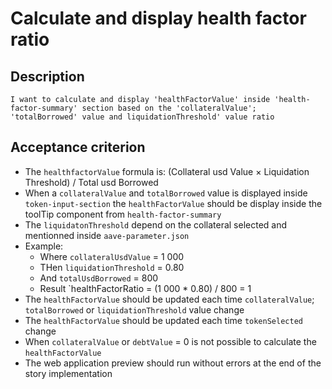 # Calculate and display health factor ratio

## Description

`I want to calculate and display 'healthFactorValue' inside 'health-factor-summary' section based on the 'collateralValue'; 'totalBorrowed' value and liquidationThreshold' value ratio`

## Acceptance criterion
- The `healthfactorValue` formula is: (Collateral usd Value × Liquidation Threshold) / Total usd Borrowed
- When a `collateralValue` and `totalBorrowed` value is displayed inside `token-input-section` the `healthFactorValue` should be display inside the toolTip component from `health-factor-summary`
- The `liquidatonThreshold` depend on the collateral selected and mentionned inside `aave-parameter.json`
- Example:
  - Where `collateralUsdValue` = 1 000
  - THen `liquidationThreshold` = 0.80
  - And `totalUsdBorrowed` = 800
  - Result `healthFactorRatio = (1 000 * 0.80) / 800 = 1
- The `healthFactorValue` should be updated each time `collateralValue`; `totalBorrowed` or `liquidationThreshold` value change
- The `healthFactorValue` should be updated each time `tokenSelected` change
- When `collateralValue` or `debtValue` = 0 is not possible to calculate the `healthFactorValue`
- The web application preview should run without errors at the end of the story implementation
